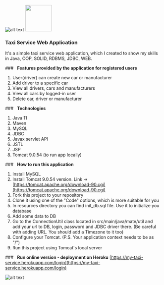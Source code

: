 ![alt text](C:\Users\Admin\Downloads\PngItem_1369730.png)
<img height="85" src="C:\Users\Admin\Downloads\PngItem_1526585.png" width="85"/>
### **Taxi Service Web Application**  
It's a simple taxi service web application, which I created to show my skills in Java, OOP, SOLID, RDBMS, 
JDBC, WEB.

###<img height="8" src="C:\Users\Admin\Downloads\PngItem_1738486.png" width="8"/>  __**Features provided by the application for registered users**__
1. User(driver) can create new car or manufacturer
2. Add driver to a specific car
3. View all drivers, cars and manufacturers
4. View all cars by logged-in user
5. Delete car, driver or manufacturer

###<img height="8" src="C:\Users\Admin\Downloads\PngItem_1738486.png" width="8"/>   **Technologies**
1. Java 11
2. Maven
3. MySQL
4. JDBC
5. Javax servlet API
6. JSTL
7. JSP
8. Tomcat 9.0.54 (to run app locally)

###<img height="8" src="C:\Users\Admin\Downloads\PngItem_1738486.png" width="8"/>    **How to run this application** 
1. Install MySQL
2. Install Tomcat 9.0.54 version. Link -> [https://tomcat.apache.org/download-90.cgi](https://tomcat.apache.org/download-90.cgi)
3. Fork this project to your repository
4. Clone it using one of the "Code" options, which is more suitable for you
5. In resources directory you can find init_db.sql file. Use it to initialize you database
6. Add some data to DB
7. Go to the ConnectionUtil class located in src/main/java/mate/util and add your url to DB, login, password and JDBC driver there.
   (Be careful with adding URL. You should add a Timezone to it too)
8. Configure your Tomcat. (P.S. Your application context needs to be as "/")
9. Run this project using Tomcat's local server

###<img height="8" src="C:\Users\Admin\Downloads\PngItem_1738486.png" width="8"/>  **Run online version - deployment on Heroku**
[https://my-taxi-service.herokuapp.com/login](https://my-taxi-service.herokuapp.com/login)

![alt text](C:\Users\Admin\Downloads\PngItem_1369730.png)